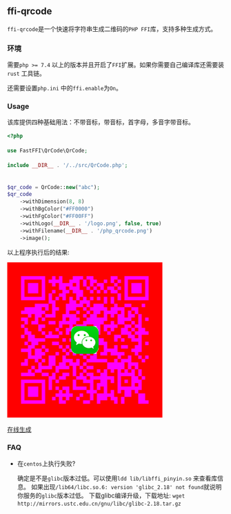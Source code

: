 ## ffi-qrcode

`ffi-qrcode`是一个快速将字符串生成二维码的`PHP FFI`库，支持多种生成方式。

### 环境

需要`php >= 7.4` 以上的版本并且开启了`FFI`扩展。如果你需要自己编译库还需要装`rust` 工具链。

还需要设置`php.ini` 中的`ffi.enable`为`On`。

### Usage 

该库提供四种基础用法：不带音标，带音标，首字母，多音字带音标。

```php
<?php

use FastFFI\QrCode\QrCode;

include __DIR__ . '/../src/QrCode.php';


$qr_code = QrCode::new("abc");
$qr_code
    ->withDimension(8, 8)
    ->withBgColor("#FF0000")
    ->withFgColor("#FF00FF")
    ->withLogo(__DIR__ . '/logo.png', false, true)
    ->withFilename(__DIR__ . '/php_qrcode.png')
    ->image();
```

以上程序执行后的结果: 

![php_qrcode](examples/php_qrcode.png)

[在线生成](http://loocode.com/tool/qrcode/qr-code-generator)

### FAQ

- 在`centos`上执行失败?
  
  确定是不是`glibc`版本过低。可以使用`ldd lib/libffi_pinyin.so` 来查看库信息。
如果出现`/lib64/libc.so.6: version 'glibc_2.18' not found`就说明你服务的`glibc`版本过低。 
  下载glibc编译升级，下载地址: `wget http://mirrors.ustc.edu.cn/gnu/libc/glibc-2.18.tar.gz` 
  

